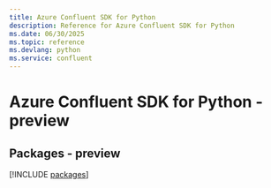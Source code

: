 ```yaml
---
title: Azure Confluent SDK for Python
description: Reference for Azure Confluent SDK for Python
ms.date: 06/30/2025
ms.topic: reference
ms.devlang: python
ms.service: confluent
---
```

# Azure Confluent SDK for Python - preview
## Packages - preview
[!INCLUDE [packages](confluent-index.md)]